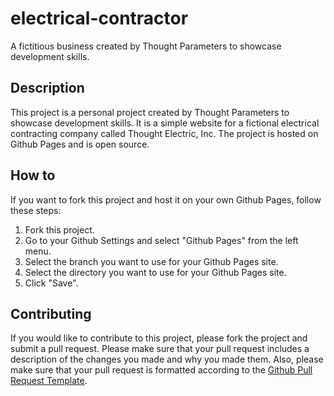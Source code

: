 # electrical-contractor

A fictitious business created by Thought Parameters to showcase development skills.

## Description

This project is a personal project created by Thought Parameters to showcase development skills.  It is a simple website for a fictional electrical contracting company called Thought Electric, Inc.  The project is hosted on Github Pages and is open source.

## How to

If you want to fork this project and host it on your own Github Pages, follow these steps:

1. Fork this project.
2. Go to your Github Settings and select "Github Pages" from the left menu.
3. Select the branch you want to use for your Github Pages site.
4. Select the directory you want to use for your Github Pages site.
5. Click "Save".

## Contributing

If you would like to contribute to this project, please fork the project and submit a pull request.  Please make sure that your pull request includes a description of the changes you made and why you made them.  Also, please make sure that your pull request is formatted according to the [Github Pull Request Template](https://github.com/blog/2119-add-a-codemod-comment-to-your-pull-request).
